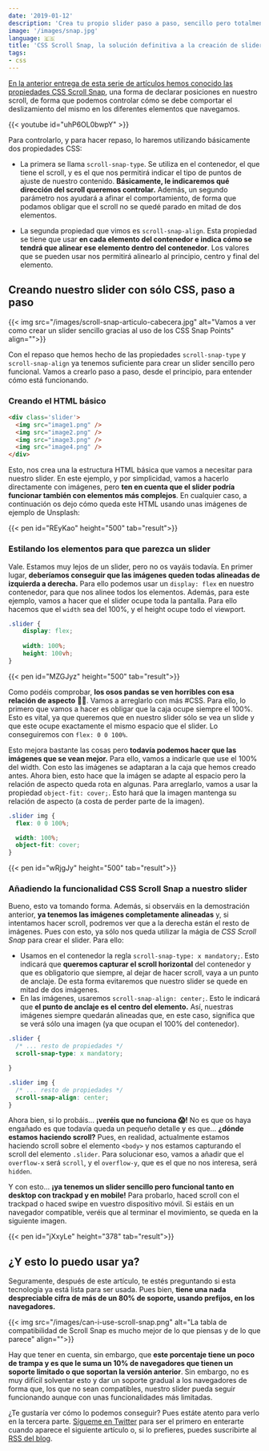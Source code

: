 ```yaml
---
date: '2019-01-12'
description: 'Crea tu propio slider paso a paso, sencillo pero totalmente funcional, utilizando CSS gracias a la propiedad Scroll Snap.'
image: '/images/snap.jpg'
language: 🇪🇸
title: 'CSS Scroll Snap, la solución definitiva a la creación de sliders en la web - Parte II'
tags:
- css
---
```


[En la anterior entrega de esta serie de artículos hemos conocido las propiedades CSS Scroll Snap](https://midu.dev/css-scroll-snap-la-solucion-definitiva-a-la-creacion-de-sliders-en-la-web/), una forma de declarar posiciones en nuestro scroll, de forma que podemos controlar cómo se debe comportar el deslizamiento del mismo en los diferentes elementos que navegamos.

{{< youtube id="uhP6OL0bwpY" >}}

Para controlarlo, y para hacer repaso, lo haremos utilizando básicamente dos propiedades CSS:

- La primera se llama `scroll-snap-type`. Se utiliza en el contenedor, el que tiene el scroll, y es el que nos permitirá indicar el tipo de puntos de ajuste de nuestro contenido. **Básicamente, le indicaremos qué dirección del scroll queremos controlar.** Además, un segundo parámetro nos ayudará a afinar el comportamiento, de forma que podamos obligar que el scroll no se quedé parado en mitad de dos elementos.

- La segunda propiedad que vimos es `scroll-snap-align`. Esta propiedad se tiene que usar **en cada elemento del contenedor e indica cómo se tendrá que alinear ese elemento dentro del contenedor**. Los valores que se pueden usar nos permitirá alinearlo al principio, centro y final del elemento.

## Creando nuestro slider con sólo CSS, paso a paso

{{< img src="/images/scroll-snap-articulo-cabecera.jpg" alt="Vamos a ver como crear un slider sencillo gracias al uso de los CSS Snap Points" align="">}}

Con el repaso que hemos hecho de las propiedades `scroll-snap-type` y `scroll-snap-align` ya tenemos suficiente para crear un slider sencillo pero funcional. Vamos a crearlo paso a paso, desde el principio, para entender cómo está funcionando.

### Creando el HTML básico

```html
<div class='slider'>
  <img src="image1.png" />
  <img src="image2.png" />
  <img src="image3.png" />
  <img src="image4.png" />
</div>
```

Esto, nos crea una la estructura HTML básica que vamos a necesitar para nuestro slider. En este ejemplo, y por simplicidad, vamos a hacerlo directamente con imágenes, pero **ten en cuenta que el slider podría funcionar también con elementos más complejos**. En cualquier caso, a continuación os dejo cómo queda este HTML usando unas imágenes de ejemplo de Unsplash:

{{< pen id="REyKao" height="500" tab="result">}}

### Estilando los elementos para que parezca un slider

Vale. Estamos muy lejos de un slider, pero no os vayáis todavía. En primer lugar, **deberíamos conseguir que las imágenes queden todas alineadas de izquierda a derecha.** Para ello podemos usar un `display: flex` en nuestro contenedor, para que nos alinee todos los elementos. Además, para este ejemplo, vamos a hacer que el slider ocupe toda la pantalla. Para ello hacemos que el `width` sea del 100%, y el height ocupe todo el viewport.

```css
.slider {
    display: flex;
    
    width: 100%;
    height: 100vh;
}
```

{{< pen id="MZGJyz" height="500" tab="result">}}

Como podéis comprobar, **los osos pandas se ven horribles con esa relación de aspecto** 🐼🙀. Vamos a arreglarlo con más #CSS. Para ello, lo primero que vamos a hacer es obligar que la caja ocupe siempre el 100%. Esto es vital, ya que queremos que en nuestro slider sólo se vea un slide y que este ocupe exactamente el mismo espacio que el slider. Lo conseguiremos con `flex: 0 0 100%`.

Esto mejora bastante las cosas pero **todavía podemos hacer que las imágenes que se vean mejor.** Para ello, vamos a indicarle que use el 100% del width. Con esto las imágenes se adaptaran a la caja que hemos creado antes. Ahora bien, esto hace que la imágen se adapte al espacio pero la relación de aspecto queda rota en algunas. Para arreglarlo, vamos a usar la propiedad `object-fit: cover;`. Esto hará que la imagen mantenga su relación de aspecto (a costa de perder parte de la imagen).

```css
.slider img {
  flex: 0 0 100%;

  width: 100%;
  object-fit: cover;
}
```

{{< pen id="wRjgJy" height="500" tab="result">}}

### Añadiendo la funcionalidad CSS Scroll Snap a nuestro slider

Bueno, esto va tomando forma. Además, si observáis en la demostración anterior, **ya tenemos las imágenes completamente alineadas** y, si intentamos hacer scroll, podremos ver que a la derecha están el resto de imágenes. Pues con esto, ya sólo nos queda utilizar la mágia de *CSS Scroll Snap* para crear el slider. Para ello:

- Usamos en el contenedor la regla `scroll-snap-type: x mandatory;`. Esto indicará que **queremos capturar el scroll horizontal** del contenedor y que es obligatorio que siempre, al dejar de hacer scroll, vaya a un punto de anclaje. De esta forma evitaremos que nuestro slider se quede en mitad de dos imágenes.
- En las imágenes, usaremos `scroll-snap-align: center;`. Esto le indicará que **el punto de anclaje es el centro del elemento.** Así, nuestras imágenes siempre quedarán alineadas que, en este caso, significa que se verá sólo una imagen (ya que ocupan el 100% del contenedor).

```css
.slider {
  /* ... resto de propiedades */
  scroll-snap-type: x mandatory;

}

.slider img {
  /* ... resto de propiedades */
  scroll-snap-align: center;
}
```

Ahora bien, si lo probáis... **¡veréis que no funciona 😱!** No es que os haya engañado es que todavía queda un pequeño detalle y es que... **¿dónde estamos haciendo scroll?** Pues, en realidad, actualmente estamos haciendo scroll sobre el elemento `<body>` y nos estamos capturando el scroll del elemento `.slider`. Para solucionar eso, vamos a añadir que el `overflow-x` será `scroll`, y el `overflow-y`, que es el que no nos interesa, será `hidden`.

Y con esto... **¡ya tenemos un slider sencillo pero funcional tanto en desktop con trackpad y en mobile!** Para probarlo, haced scroll con el trackpad o haced swipe en vuestro dispositivo móvil. Si estáis en un navegador compatible, veréis que al terminar el movimiento, se queda en la siguiente imagen.

{{< pen id="jXxyLe" height="378" tab="result">}}

## ¿Y esto lo puedo usar ya?

Seguramente, después de este artículo, te estés preguntando si esta tecnología ya está lista para ser usada. Pues bien, **tiene una nada despreciable cifra de más de un 80% de soporte, usando prefijos, en los navegadores.**

{{< img src="/images/can-i-use-scroll-snap.png" alt="La tabla de compatibilidad de Scroll Snap es mucho mejor de lo que piensas y de lo que parece" align="">}}

Hay que tener en cuenta, sin embargo, que **este porcentaje tiene un poco de trampa y es que le suma un 10% de navegadores que tienen un soporte limitado o que soportan la versión anterior**. Sin embargo, no es muy difícil solventar esto y dar un soporte gradual a los navegadores de forma que, los que no sean compatibles, nuestro slider pueda seguir funcionando aunque con unas funcionalidades más limitadas.

¿Te gustaría ver cómo lo podemos conseguir? Pues estáte atento para verlo en la tercera parte. [Sígueme en Twitter](https://twitter.com/midudev) para ser el primero en enterarte cuando aparece el siguiente artículo o, si lo prefieres, puedes suscribirte al [RSS del blog](/index.xml).